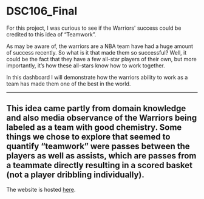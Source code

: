# DSC106_Final

For this project, I was curious to see if the Warriors' success could be credited to this idea of “Teamwork”.

As may be aware of, the warriors are a NBA team have had a huge amount of success recently. So what is it that made them so successful? Well, it could be the fact that they have a few all-star players of their own, but more importantly, it’s how these all-stars know how to work together.

In this dashboard I will demonstrate how the warriors ability to work as a team has made them one of the best in the world.

----
This idea came partly from domain knowledge and also media observance of the Warriors being labeled as a team with good chemistry. Some things we chose to explore that seemed to quantify “teamwork” were passes between the players as well as assists, which are passes from a teammate directly resulting in a scored basket (not a player dribbling individually).
----

The website is hosted [here](https://stephaniemoore14.github.io/DSC106_Final/).
